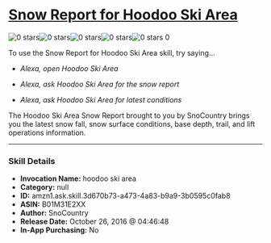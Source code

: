 # [Snow Report for Hoodoo Ski Area](http://alexa.amazon.com/#skills/amzn1.ask.skill.3d670b73-a473-4a83-b9a9-3b0595c0fab8)
![0 stars](../../images/ic_star_border_black_18dp_1x.png)![0 stars](../../images/ic_star_border_black_18dp_1x.png)![0 stars](../../images/ic_star_border_black_18dp_1x.png)![0 stars](../../images/ic_star_border_black_18dp_1x.png)![0 stars](../../images/ic_star_border_black_18dp_1x.png) 0

To use the Snow Report for Hoodoo Ski Area skill, try saying...

* *Alexa, open Hoodoo Ski Area*

* *Alexa, ask Hoodoo Ski Area for the snow report*

* *Alexa, ask Hoodoo Ski Area for latest conditions*

The Hoodoo Ski Area Snow Report brought to you by SnoCountry brings you the latest snow fall, snow surface conditions,  base depth, trail, and lift operations information.

***

### Skill Details

* **Invocation Name:** hoodoo ski area
* **Category:** null
* **ID:** amzn1.ask.skill.3d670b73-a473-4a83-b9a9-3b0595c0fab8
* **ASIN:** B01M31E2XX
* **Author:** SnoCountry
* **Release Date:** October 26, 2016 @ 04:46:48
* **In-App Purchasing:** No

